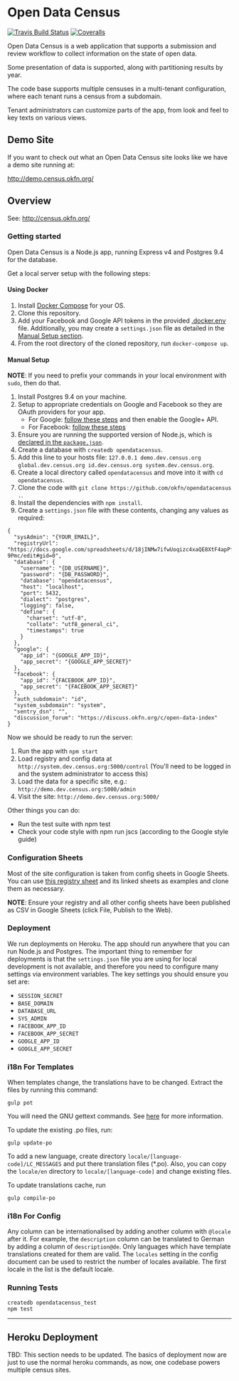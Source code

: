 # Open Data Census

[![Travis Build Status](https://travis-ci.org/okfn/opendatacensus.svg?branch=master)](https://travis-ci.org/okfn/opendatacensus)
[![Coveralls](http://img.shields.io/coveralls/okfn/opendatacensus.svg?branch=master)](https://coveralls.io/r/okfn/opendatacensus?branch=master)

Open Data Census is a web application that supports a submission and review workflow to collect information on the state of open data.

Some presentation of data is supported, along with partitioning results by year.

The code base supports multiple censuses in a multi-tenant configuration, where each tenant runs a census from a subdomain.

Tenant administrators can customize parts of the app, from look and feel to key texts on various views.

## Demo Site

If you want to check out what an Open Data Census site looks like we have a
demo site running at:

<http://demo.census.okfn.org/>

## Overview

See: <http://census.okfn.org/>

### Getting started

Open Data Census is a Node.js app, running Express v4 and Postgres 9.4 for the database.

Get a local server setup with the following steps:

#### Using Docker

1. Install [Docker Compose](https://docs.docker.com/compose/install/) for your OS.
2. Clone this repository.
3. Add your Facebook and Google API tokens in the provided [.docker.env](./.docker.env) file. Additionally, you may create a `settings.json` file as detailed in the [Manual Setup section](#manual-setup).
4. From the root directory of the cloned repository, run `docker-compose up`.

#### Manual Setup

**NOTE**: If you need to prefix your commands in your local environment with `sudo`, then do that.

1. Install Postgres 9.4 on your machine.
2. Setup to appropriate credentials on Google and Facebook so they are OAuth providers for your app.
    * For Google: [follow these steps](https://developers.google.com/identity/protocols/OpenIDConnect) and then enable the Google+ API.
    * For Facebook: [follow these steps](https://developers.facebook.com/docs/facebook-login/)
2. Ensure you are running the supported version of Node.js, which is [declared in the `package.json`](https://github.com/okfn/opendatacensus/blob/feature/database/package.json#L58).
3. Create a database with `createdb opendatacensus`.
4. Add this line to your hosts file: `127.0.0.1 demo.dev.census.org global.dev.census.org id.dev.census.org system.dev.census.org`.
5. Create a local directory called `opendatacensus` and move into it with `cd opendatacensus`.
6. Clone the code with `git clone https://github.com/okfn/opendatacensus .`.
7. Install the dependencies with `npm install`.
8. Create a `settings.json` file with these contents, changing any values as required:

```
{
  "sysAdmin": "{YOUR_EMAIL}",
  "registryUrl": "https://docs.google.com/spreadsheets/d/18jINMw7ifwUoqizc4xaQE8XtF4apPfsmMN43EM-9Pmc/edit#gid=0",
  "database": {
    "username": "{DB_USERNAME}",
    "password": "{DB_PASSWORD}",
    "database": "opendatacensus",
    "host": "localhost",
    "port": 5432,
    "dialect": "postgres",
    "logging": false,
    "define": {
      "charset": "utf-8",
      "collate": "utf8_general_ci",
      "timestamps": true
    }
  },
  "google": {
    "app_id": "{GOOGLE_APP_ID}",
    "app_secret": "{GOOGLE_APP_SECRET}"
  },
  "facebook": {
    "app_id": "{FACEBOOK_APP_ID}",
    "app_secret": "{FACEBOOK_APP_SECRET}"
  },
  "auth_subdomain": "id",
  "system_subdomain": "system",
  "sentry_dsn": "",
  "discussion_forum": "https://discuss.okfn.org/c/open-data-index"
}
```


Now we should be ready to run the server:

1. Run the app with `npm start`
2. Load registry and config data at `http://system.dev.census.org:5000/control` (You'll need to be logged in and the system administrator to access this)
3. Load the data for a specific site, e.g.: `http://demo.dev.census.org:5000/admin`
4. Visit the site: `http://demo.dev.census.org:5000/`

Other things you can do:

* Run the test suite with npm test
* Check your code style with npm run jscs (according to the Google style guide)


### Configuration Sheets

Most of the site configuration is taken from config sheets in Google Sheets. You can use [this registry sheet](https://docs.google.com/spreadsheets/d/18jINMw7ifwUoqizc4xaQE8XtF4apPfsmMN43EM-9Pmc/edit#gid=0) and its linked sheets as examples and clone them as necessary.

**NOTE**: Ensure your registry and all other config sheets have been published as CSV in Google Sheets (click File, Publish to the Web).

### Deployment

We run deployments on Heroku. The app should run anywhere that you can run Node.js and Postgres. The important thing to remember for deployments is that the `settings.json` file you are using for local development is not available, and therefore you need to configure many settings via environment variables. The key settings you should ensure you set are:

* `SESSION_SECRET`
* `BASE_DOMAIN`
* `DATABASE_URL`
* `SYS_ADMIN`
* `FACEBOOK_APP_ID`
* `FACEBOOK_APP_SECRET`
* `GOOGLE_APP_ID`
* `GOOGLE_APP_SECRET`

### i18n For Templates

When templates change, the translations have to be changed. Extract the files by running this command:

    gulp pot

You will need the GNU gettext commands. See [here](https://github.com/mozilla/i18n-abide/blob/master/docs/GETTEXT.md) for more information.

To update the existing .po files, run:

    gulp update-po

To add a new language, create directory `locale/[language-code]/LC_MESSAGES` and put there translation files (*.po).
Also, you can copy the `locale/en` directory to `locale/[language-code]` and change existing files.

To update translations cache, run

    gulp compile-po

### i18n For Config

Any column can be internationalised by adding another column with `@locale` after it. For example, the `description` column can be translated to German by adding a column of `description@de`. Only languages which have template translations created for them are valid. The `locales` setting in the config document can be used to restrict the number of locales available. The first locale in the list is the default locale.

### Running Tests

```
createdb opendatacensus_test
npm test
```

------

## Heroku Deployment

TBD: This section needs to be updated. The basics of deployment now are just to use the normal heroku commands, as now, one codebase powers multiple census sites.
